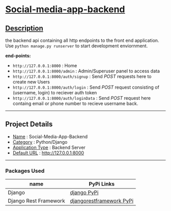 # <ins> Social-media-app-backend </ins>

## <ins> Description </ins>
the backend api containing all http endpoints to the front end application.
Use `python manage.py runserver` to start development enviornment. 

**end-points:**
- `http://127.0.0.1:8000` : Home
- `http://127.0.0.1:8000/admin` : Admin/Superuser panel to access data
- `http://127.0.0.1:8000/auth/signup` : Send *POST* requests here to create new Users
- `http://127.0.0.1:8000/auth/login` : Send *POST* request consisting of (username, login) to reciever auth token
- `http://127.0.0.1:8000/auth/loginData` : Send *POST* request here containg email or phone number to recieve username back.

---

## Project Details
* <ins>Name</ins> :  Social-Media-App-Backend
* <ins>Category</ins> :  Python/Django
* <ins>Application Type</ins> :  Backend Server
* <ins>Default URL</ins> :  http://127.0.0.1:8000

---

### Packages Used ###
| name                  | PyPi Links                                                               |
| --------------------- | ------------------------------------------------------------------------ |
| Django                | [django PyPi](https://pypi.org/project/Django/)                          |
| Django Rest Framework | [djangorestframework PyPi](https://pypi.org/project/djangorestframework) |

